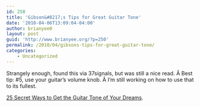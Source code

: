 ```yaml
---
id: 250
title: 'Gibson&#8217;s Tips for Great Guitar Tone'
date: '2010-04-06T13:09:04-04:00'
author: brianyee0
layout: post
guid: 'http://www.brianyee.org/?p=250'
permalink: /2010/04/gibsons-tips-for-great-guitar-tone/
categories:
    - Uncategorized
---
```


Strangely enough, found this via 37signals, but was still a nice read. Â Best tip: #5, use your guitar’s volume knob. Â I’m still working on how to use that to its fullest.

[25 Secret Ways to Get the Guitar Tone of Your Dreams](http://www.gibson.com/en-us/Lifestyle/ProductSpotlight/Tone-Tips/25-secret-ways-to-get-the/).